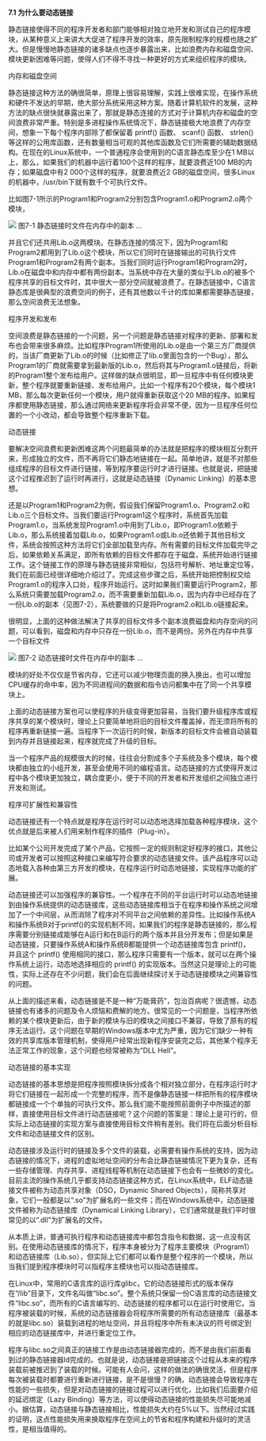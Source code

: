**7.1 为什么要动态链接**

静态链接使得不同的程序开发者和部门能够相对独立地开发和测试自己的程序模块，从某种意义上来讲大大促进了程序开发的效率，原先限制程序的规模也随之扩大。但是慢慢地静态链接的诸多缺点也逐步暴露出来，比如浪费内存和磁盘空间、模块更新困难等问题，使得人们不得不寻找一种更好的方式来组织程序的模块。

内存和磁盘空间

静态链接这种方法的确很简单，原理上很容易理解，实践上很难实现，在操作系统和硬件不发达的早期，绝大部分系统采用这种方案。随着计算机软件的发展，这种方法的缺点很快就暴露出来了，那就是静态连接的方式对于计算机内存和磁盘的空间浪费非常严重。特别是多进程操作系统情况下，静态链接极大地浪费了内存空间，想象一下每个程序内部除了都保留着 printf() 函数、 scanf() 函数、 strlen() 等这样的公用库函数，还有数量相当可观的其他库函数及它们所需要的辅助数据结构。在现在的Linux系统中，一个普通程序会使用到的C语言静态库至少在1 MB以上，那么，如果我们的机器中运行着100个这样的程序，就要浪费近100 MB的内存；如果磁盘中有2 000个这样的程序，就要浪费近2 GB的磁盘空间，很多Linux的机器中，/usr/bin下就有数千个可执行文件。

比如图7-1所示的Program1和Program2分别包含Program1.o和Program2.o两个模块，

![](0-Assets/Epubook/程序员的自我修养：链接、装载与库%20(俞甲子%20石凡%20潘爱民)%20/images/Image00081.jpg) 图7-1 静态链接时文件在内存中的副本 …

并且它们还共用Lib.o这两模块。在静态连接的情况下，因为Program1和Program2都用到了Lib.o这个模块，所以它们同时在链接输出的可执行文件Program1和Program2有两个副本。当我们同时运行Program1和Program2时，Lib.o在磁盘中和内存中都有两份副本。当系统中存在大量的类似于Lib.o的被多个程序共享的目标文件时，其中很大一部分空间就被浪费了。在静态链接中，C语言静态库是很典型的浪费空间的例子，还有其他数以千计的库如果都需要静态链接，那么空间浪费无法想象。

程序开发和发布

空间浪费是静态链接的一个问题，另一个问题是静态链接对程序的更新、部署和发布也会带来很多麻烦。比如程序Program1所使用的Lib.o是由一个第三方厂商提供的，当该厂商更新了Lib.o的时候（比如修正了lib.o里面包含的一个Bug），那么Program1的厂商就需要拿到最新版的Lib.o，然后将其与Program1.o链接后，将新的Program1整个发布给用户。这样做的缺点很明显，即一旦程序中有任何模块更新，整个程序就要重新链接、发布给用户。比如一个程序有20个模块，每个模块1 MB，那么每次更新任何一个模块，用户就得重新获取这个20 MB的程序。如果程序都使用静态链接，那么通过网络来更新程序将会非常不便，因为一旦程序任何位置的一个小改动，都会导致整个程序重新下载。

动态链接

要解决空间浪费和更新困难这两个问题最简单的办法就是把程序的模块相互分割开来，形成独立的文件，而不再将它们静态地链接在一起。简单地讲，就是不对那些组成程序的目标文件进行链接，等到程序要运行时才进行链接。也就是说，把链接这个过程推迟到了运行时再进行，这就是动态链接（Dynamic Linking）的基本思想。

还是以Program1和Program2为例，假设我们保留Program1.o、Program2.o和Lib.o三个目标文件。当我们要运行Program1这个程序时，系统首先加载Program1.o，当系统发现Program1.o中用到了Lib.o，即Program1.o依赖于Lib.o，那么系统接着加载Lib.o，如果Program1.o或Lib.o还依赖于其他目标文件，系统会按照这种方法将它们全部加载至内存。所有需要的目标文件加载完毕之后，如果依赖关系满足，即所有依赖的目标文件都存在于磁盘，系统开始进行链接工作。这个链接工作的原理与静态链接非常相似，包括符号解析、地址重定位等，我们在前面已经很详细地介绍过了。完成这些步骤之后，系统开始把控制权交给Program1.o的程序入口处，程序开始运行。这时如果我们需要运行Program2，那么系统只需要加载Program2.o，而不需要重新加载Lib.o，因为内存中已经存在了一份Lib.o的副本（见图7-2），系统要做的只是将Program2.o和Lib.o链接起来。

很明显，上面的这种做法解决了共享的目标文件多个副本浪费磁盘和内存空间的问题，可以看到，磁盘和内存中只存在一份Lib.o，而不是两份。另外在内存中共享一个目标文件

![](Image00101.jpg) 图7-2 动态链接时文件在内存中的副本 …

模块的好处不仅仅是节省内存，它还可以减少物理页面的换入换出，也可以增加CPU缓存的命中率，因为不同进程间的数据和指令访问都集中在了同一个共享模块上。

上面的动态链接方案也可以使程序的升级变得更加容易，当我们要升级程序库或程序共享的某个模块时，理论上只要简单地将旧的目标文件覆盖掉，而无须将所有的程序再重新链接一遍。当程序下一次运行的时候，新版本的目标文件会被自动装载到内存并且链接起来，程序就完成了升级的目标。

当一个程序产品的规模很大的时候，往往会分割成多个子系统及多个模块，每个模块都由独立的小组开发，甚至会使用不同的编程语言。动态链接的方式使得开发过程中各个模块更加独立，耦合度更小，便于不同的开发者和开发组织之间独立进行开发和测试。

程序可扩展性和兼容性

动态链接还有一个特点就是程序在运行时可以动态地选择加载各种程序模块，这个优点就是后来被人们用来制作程序的插件（Plug-in）。

比如某个公司开发完成了某个产品，它按照一定的规则制定好程序的接口，其他公司或开发者可以按照这种接口来编写符合要求的动态链接文件。该产品程序可以动态地载入各种由第三方开发的模块，在程序运行时动态地链接，实现程序功能的扩展。

动态链接还可以加强程序的兼容性。一个程序在不同的平台运行时可以动态地链接到由操作系统提供的动态链接库，这些动态链接库相当于在程序和操作系统之间增加了一个中间层，从而消除了程序对不同平台之间依赖的差异性。比如操作系统A和操作系统B对于printf()的实现机制不同，如果我们的程序是静态链接的，那么程序需要分别链接成能够在A运行和在B运行的两个版本并且分开发布；但是如果是动态链接，只要操作系统A和操作系统B都能提供一个动态链接库包含 printf()， 并且这个 printf() 使用相同的接口，那么程序只需要有一个版本，就可以在两个操作系统上运行，动态地选择相应的 printf() 的实现版本。当然这只是理论上的可能性，实际上还存在不少问题，我们会在后面继续探讨关于动态链接模块之间兼容性的问题。

从上面的描述来看，动态链接是不是一种“万能膏药”，包治百病呢？很遗憾，动态链接也有诸多的问题及令人烦恼和费解的地方。很常见的一个问题是，当程序所依赖的某个模块更新后，由于新的模块与旧的模块之间接口不兼容，导致了原有的程序无法运行。这个问题在早期的Windows版本中尤为严重，因为它们缺少一种有效的共享库版本管理机制，使得用户经常出现新程序安装完之后，其他某个程序无法正常工作的现象，这个问题也经常被称为“DLL Hell”。

动态链接的基本实现

动态链接的基本思想是把程序按照模块拆分成各个相对独立部分，在程序运行时才将它们链接在一起形成一个完整的程序，而不是像静态链接一样把所有的程序模块都链接成一个个单独的可执行文件。那么我们能不能按照前面例子中所描述的那样，直接使用目标文件进行动态链接呢？这个问题的答案是：理论上是可行的，但实际上动态链接的实现方案与直接使用目标文件稍有差别。我们将在后面分析目标文件和动态链接文件的区别。

动态链接涉及运行时的链接及多个文件的装载，必需要有操作系统的支持，因为动态链接的情况下，进程的虚拟地址空间的分布会比静态链接情况下更为复杂，还有一些存储管理、内存共享、进程线程等机制在动态链接下也会有一些微妙的变化。目前主流的操作系统几乎都支持动态链接这种方式，在Linux系统中，ELF动态链接文件被称为动态共享对象（DSO，Dynamic Shared Objects），简称共享对象，它们一般都是以“.so”为扩展名的一些文件；而在Windows系统中，动态链接文件被称为动态链接库（Dynamical Linking Library），它们通常就是我们平时很常见的以“.dll”为扩展名的文件。

从本质上讲，普通可执行程序和动态链接库中都包含指令和数据，这一点没有区别。在使用动态链接库的情况下，程序本身被分为了程序主要模块（Program1）和动态链接库（Lib.so），但实际上它们都可以看作是整个程序的一个模块，所以当我们提到程序模块时可以指程序主模块也可以指动态链接库。

在Linux中，常用的C语言库的运行库glibc，它的动态链接形式的版本保存在“/lib”目录下，文件名叫做“libc.so”。整个系统只保留一份C语言库的动态链接文件“libc.so”，而所有的C语言编写的、动态链接的程序都可以在运行时使用它。当程序被装载的时候，系统的动态链接器会将程序所需要的所有动态链接库（最基本的就是libc.so）装载到进程的地址空间，并且将程序中所有未决议的符号绑定到相应的动态链接库中，并进行重定位工作。

程序与libc.so之间真正的链接工作是由动态链接器完成的，而不是由我们前面看到过的静态链接器ld完成的。也就是说，动态链接是把链接这个过程从本来的程序装载前被推迟到了装载的时候。可能有人会问，这样的做法的确很灵活，但是程序每次被装载时都要进行重新进行链接，是不是很慢？的确，动态链接会导致程序在性能的一些损失，但是对动态链接的链接过程可以进行优化，比如我们后面要介绍的延迟绑定（Lazy Binding）等方法，可以使得动态链接的性能损失尽可能地减小。据估算，动态链接与静态链接相比，性能损失大约在5%以下。当然经过实践的证明，这点性能损失用来换取程序在空间上的节省和程序构建和升级时的灵活性，是相当值得的。